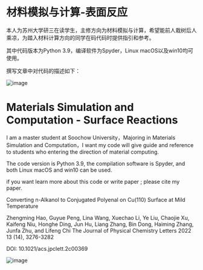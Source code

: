 # 材料模拟与计算-表面反应  


本人为苏州大学研三在读学生，主修方向为材料模拟与计算，希望能前人栽树后人乘凉，为踏入材料计算方向的同学在码代码时提供指引和参考。

其中代码版本为Python 3.9，编译软件为Spyder，Linux macOS以及win10均可使用。

撰写文章中对代码的描述如下：

![image](https://user-images.githubusercontent.com/60353745/178886074-0dc94050-a6a9-43e4-9798-874aa9cb3464.png)





# Materials Simulation and Computation - Surface Reactions

I am a master student at Soochow University，Majoring in Materials Simulation and Computation，I want my code will give guide and reference to students who entering the direction of material computing.

The code version is Python 3.9, the compilation software is Spyder, and both Linux macOS and win10 can be used.


if you want learn more about this code or write paper ; please cite my paper.

Converting n-Alkanol to Conjugated Polyenal on Cu(110) Surface at Mild Temperature


Zhengming Hao, Guyue Peng, Lina Wang, Xuechao Li, Ye Liu, Chaojie Xu, Kaifeng Niu, Honghe Ding, Jun Hu, Liang Zhang, Bin Dong, Haiming Zhang, Junfa Zhu, and Lifeng Chi
The Journal of Physical Chemistry Letters 2022 13 (14), 3276-3282


DOI: 10.1021/acs.jpclett.2c00369


![image](https://user-images.githubusercontent.com/60353745/178888297-a3ced4a2-3d1b-4fd1-a68c-374198b7bc07.png)



